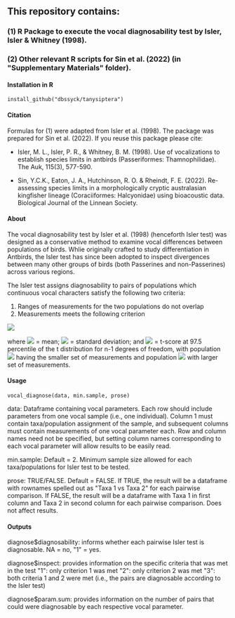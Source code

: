 ## This repository contains:

### (1) R Package to execute the vocal diagnosability test by Isler, Isler & Whitney (1998).
### (2) Other relevant R scripts for Sin et al. (2022) (in "Supplementary Materials" folder). 

#### Installation in R

	install_github("dbssyck/tanysiptera")

#### Citation

Formulas for (1) were adapted from Isler et al. (1998). The package was prepared for Sin et al. (2022). If you reuse this package please cite:

- Isler, M. L., Isler, P. R., & Whitney, B. M. (1998). Use of vocalizations to establish species limits in antbirds (Passeriformes: Thamnophilidae). The Auk, 115(3), 577-590.

- Sin, Y.C.K., Eaton, J. A., Hutchinson, R. O. & Rheindt, F. E. (2022). Re-assessing species limits in a morphologically cryptic australasian kingfisher lineage (Coraciiformes: Halcyonidae) using bioacoustic data. Biological Journal of the Linnean Society.

#### About

The vocal diagnosability test by Isler et al. (1998) (henceforth Isler test) was designed as a conservative method to examine vocal differences between populations of birds. Whlie originally crafted to study differentiation in Antbirds, the Isler test has since been adopted to inspect divergences between many other groups of birds (both Passerines and non-Passerines) across various regions.

The Isler test assigns diagnosability to pairs of populations which continuous vocal characters satisfy the following two criteria:

1) Ranges of measurements for the two populations do not overlap
2) Measurements meets the following criterion


![](https://latex.codecogs.com/svg.image?\overline{x}_{a}&plus;{t}_{a}{SD}_{a}\leq&space;\overline{x}_{b}&plus;{t}_{b}{SD}_{b})


where
![](https://latex.codecogs.com/svg.image?\overline{x}_{i}) = 
mean;
![](https://latex.codecogs.com/svg.image?{SD}_{i}) =
standard deviation; and
![](https://latex.codecogs.com/svg.image?{t}_{i}) =
t-score at 97.5 percentile of the t distribution for n-1 degrees of freedom, with population
![](https://latex.codecogs.com/svg.image?a)
having the smaller set of measurements and population
![](https://latex.codecogs.com/svg.image?b)
with larger set of measurements.

#### Usage

	vocal_diagnose(data, min.sample, prose)

data:	Dataframe containing vocal parameters. Each row should include parameters from one vocal sample (i.e., one individual). Column 1 must contain taxa/population assignment of the sample, and subsequent columns must contain measurements of one vocal parameter each. Row and column names need not be specified, but setting column names corresponding to each vocal parameter will allow results to be easily read.

min.sample:	Default = 2. Minimum sample size allowed for each taxa/populations for Isler test to be tested. 

prose:	TRUE/FALSE. Default = FALSE. If TRUE, the result will be a dataframe with rownames spelled out as "Taxa 1 vs Taxa 2" for each pairwise comparison. If FALSE, the result will be a dataframe with Taxa 1 in first column and Taxa 2 in second column for each pairwise comparison. Does not affect results.

#### Outputs

diagnose$diagnosability:	informs whether each pairwise Isler test is diagnosable. NA = no, "1" = yes.

diagnose$inspect:	provides information on the specific criteria that was met in the test
"1": only criterion 1 was met
"2": only criterion 2 was met
"3": both criteria 1 and 2 were met (i.e., the pairs are diagnosable according to the Isler test)

diagnose$param.sum:	provides information on the number of pairs that could were diagnosable by each respective vocal parameter.





